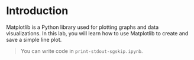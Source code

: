 # Introduction

Matplotlib is a Python library used for plotting graphs and data visualizations. In this lab, you will learn how to use Matplotlib to create and save a simple line plot.

> You can write code in `print-stdout-sgskip.ipynb`.
